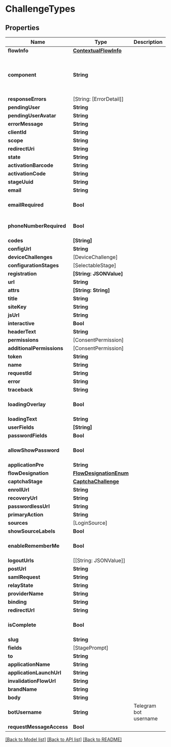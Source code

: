# ChallengeTypes

## Properties
Name | Type | Description | Notes
------------ | ------------- | ------------- | -------------
**flowInfo** | [**ContextualFlowInfo**](ContextualFlowInfo.md) |  | [optional] 
**component** | **String** |  | [optional] [default to "ak-stage-user-login"]
**responseErrors** | [String: [ErrorDetail]] |  | [optional] 
**pendingUser** | **String** |  | 
**pendingUserAvatar** | **String** |  | 
**errorMessage** | **String** |  | [optional] 
**clientId** | **String** |  | 
**scope** | **String** |  | 
**redirectUri** | **String** |  | 
**state** | **String** |  | 
**activationBarcode** | **String** |  | 
**activationCode** | **String** |  | 
**stageUuid** | **String** |  | 
**email** | **String** |  | [optional] 
**emailRequired** | **Bool** |  | [optional] [default to true]
**phoneNumberRequired** | **Bool** |  | [optional] [default to true]
**codes** | **[String]** |  | 
**configUrl** | **String** |  | 
**deviceChallenges** | [DeviceChallenge] |  | 
**configurationStages** | [SelectableStage] |  | 
**registration** | **[String: JSONValue]** |  | 
**url** | **String** |  | 
**attrs** | **[String: String]** |  | 
**title** | **String** |  | [optional] 
**siteKey** | **String** |  | 
**jsUrl** | **String** |  | 
**interactive** | **Bool** |  | 
**headerText** | **String** |  | [optional] 
**permissions** | [ConsentPermission] |  | 
**additionalPermissions** | [ConsentPermission] |  | 
**token** | **String** |  | 
**name** | **String** |  | 
**requestId** | **String** |  | 
**error** | **String** |  | [optional] 
**traceback** | **String** |  | [optional] 
**loadingOverlay** | **Bool** |  | [optional] [default to false]
**loadingText** | **String** |  | 
**userFields** | **[String]** |  | 
**passwordFields** | **Bool** |  | 
**allowShowPassword** | **Bool** |  | [optional] [default to false]
**applicationPre** | **String** |  | [optional] 
**flowDesignation** | [**FlowDesignationEnum**](FlowDesignationEnum.md) |  | 
**captchaStage** | [**CaptchaChallenge**](CaptchaChallenge.md) |  | [optional] 
**enrollUrl** | **String** |  | [optional] 
**recoveryUrl** | **String** |  | [optional] 
**passwordlessUrl** | **String** |  | [optional] 
**primaryAction** | **String** |  | 
**sources** | [LoginSource] |  | [optional] 
**showSourceLabels** | **Bool** |  | 
**enableRememberMe** | **Bool** |  | [optional] [default to true]
**logoutUrls** | [[String: JSONValue]] |  | [optional] 
**postUrl** | **String** |  | [optional] 
**samlRequest** | **String** |  | [optional] 
**relayState** | **String** |  | [optional] 
**providerName** | **String** |  | [optional] 
**binding** | **String** |  | [optional] 
**redirectUrl** | **String** |  | [optional] 
**isComplete** | **Bool** |  | [optional] [default to false]
**slug** | **String** |  | 
**fields** | [StagePrompt] |  | 
**to** | **String** |  | 
**applicationName** | **String** |  | [optional] 
**applicationLaunchUrl** | **String** |  | [optional] 
**invalidationFlowUrl** | **String** |  | [optional] 
**brandName** | **String** |  | 
**body** | **String** |  | 
**botUsername** | **String** | Telegram bot username | 
**requestMessageAccess** | **Bool** |  | 

[[Back to Model list]](../README.md#documentation-for-models) [[Back to API list]](../README.md#documentation-for-api-endpoints) [[Back to README]](../README.md)


